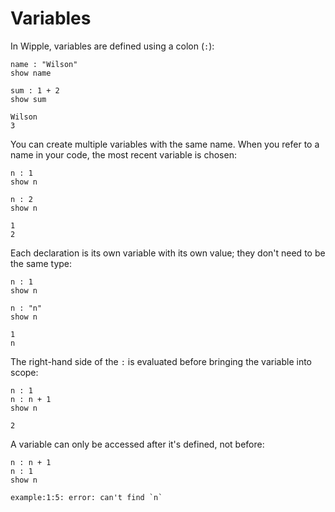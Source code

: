 # Variables

In Wipple, variables are defined using a colon (`:`):

```wipple
name : "Wilson"
show name

sum : 1 + 2
show sum
```

```wipple-output
Wilson
3
```

You can create multiple variables with the same name. When you refer to a name in your code, the most recent variable is chosen:

```wipple
n : 1
show n

n : 2
show n
```

```wipple-output
1
2
```

Each declaration is its own variable with its own value; they don't need to be the same type:

```wipple
n : 1
show n

n : "n"
show n
```

```wipple-output
1
n
```

The right-hand side of the `:` is evaluated before bringing the variable into scope:

```wipple
n : 1
n : n + 1
show n
```

```wipple-output
2
```

A variable can only be accessed after it's defined, not before:

```wipple
n : n + 1
n : 1
show n
```

```wipple-output
example:1:5: error: can't find `n`
```
